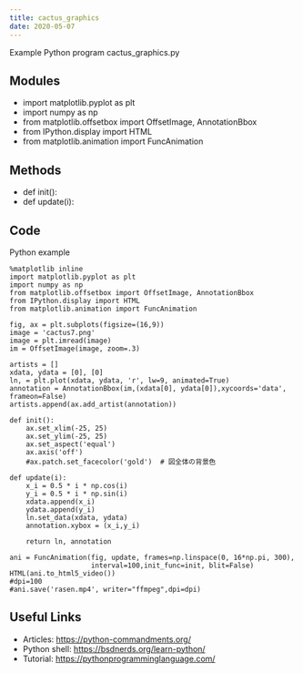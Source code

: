 ```yaml
---
title: cactus_graphics
date: 2020-05-07
---
```

Example Python program cactus_graphics.py

## Modules

* import matplotlib.pyplot as plt
* import numpy as np
* from matplotlib.offsetbox import OffsetImage, AnnotationBbox 
* from IPython.display import HTML
* from matplotlib.animation import FuncAnimation

## Methods

* def init():
* def update(i):

## Code

Python example

    %matplotlib inline
    import matplotlib.pyplot as plt
    import numpy as np
    from matplotlib.offsetbox import OffsetImage, AnnotationBbox 
    from IPython.display import HTML
    from matplotlib.animation import FuncAnimation
    
    fig, ax = plt.subplots(figsize=(16,9)) 
    image = 'cactus7.png' 
    image = plt.imread(image) 
    im = OffsetImage(image, zoom=.3) 
    
    artists = [] 
    xdata, ydata = [0], [0]
    ln, = plt.plot(xdata, ydata, 'r', lw=9, animated=True)
    annotation = AnnotationBbox(im,(xdata[0], ydata[0]),xycoords='data', frameon=False)
    artists.append(ax.add_artist(annotation))
    
    def init():
        ax.set_xlim(-25, 25)
        ax.set_ylim(-25, 25)
        ax.set_aspect('equal')
        ax.axis('off')    
        #ax.patch.set_facecolor('gold')  # 図全体の背景色
    
    def update(i):
        x_i = 0.5 * i * np.cos(i)
        y_i = 0.5 * i * np.sin(i)
        xdata.append(x_i)
        ydata.append(y_i)
        ln.set_data(xdata, ydata)
        annotation.xybox = (x_i,y_i)
    
        return ln, annotation
    
    ani = FuncAnimation(fig, update, frames=np.linspace(0, 16*np.pi, 300),
                        interval=100,init_func=init, blit=False)
    HTML(ani.to_html5_video())
    #dpi=100
    #ani.save('rasen.mp4', writer="ffmpeg",dpi=dpi)
    

## Useful Links

- Articles: https://python-commandments.org/
- Python shell: https://bsdnerds.org/learn-python/
- Tutorial: https://pythonprogramminglanguage.com/

